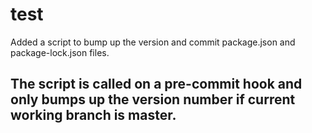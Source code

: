 # test  
Added a script to bump up the version and commit package.json and package-lock.json files.  
  
The script is called on a pre-commit hook and only bumps up the version number if current working branch is master.
--
